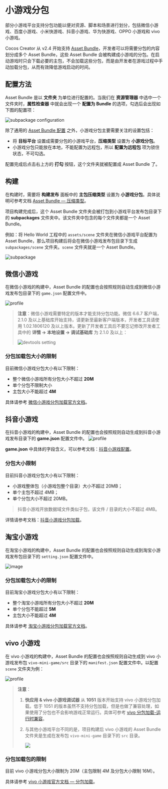# 小游戏分包

部分小游戏平台支持分包功能以便对资源、脚本和场景进行划分，包括微信小游戏、百度小游戏、小米快游戏、抖音小游戏、华为快游戏、OPPO 小游戏和 vivo 小游戏。

Cocos Creator 从 v2.4 开始支持 [Asset Bundle](../../asset/bundle.md)，开发者可以将需要分包的内容划分成多个 Asset Bundle，这些 Asset Bundle 会被构建成小游戏的分包。在启动游戏时只会下载必要的主包，不会加载这些分包，而是由开发者在游戏过程中手动加载分包，从而有效降低游戏启动的时间。

## 配置方法

Asset Bundle 是以 **文件夹** 为单位进行配置的。当我们在 **资源管理器** 中选中一个文件夹时，**属性检查器** 中就会出现一个 **配置为 Bundle** 的选项，勾选后会出现如下图的配置项：

![subpackage configuration](subpackage/subpackage-config.png)

除了通用的 [Asset Bundle 配置](../../asset/bundle.md#%E9%85%8D%E7%BD%AE%E6%96%B9%E6%B3%95) 之外，小游戏分包主要需要关注的设置包括：
- 将 **目标平台** 设置成需要分包的小游戏平台，**压缩类型** 设置为 **小游戏分包**。
- 小游戏分包只能放在本地，不能配置为远程包，所以 **配置为远程包** 项为锁住状态，不可勾选。

配置完成后点击右上方的 **打勾** 按钮，这个文件夹就被配置成 Asset Bundle 了。

## 构建

在构建时，需要将 **构建发布** 面板中的 **主包压缩类型** 设置为 **小游戏分包**。具体说明可参考文档 [Asset Bundle — 压缩类型](../../asset/bundle.md#%E5%8E%8B%E7%BC%A9%E7%B1%BB%E5%9E%8B)。

项目构建完成后，这个 Asset Bundle 文件夹会被打包到小游戏平台发布包目录下的 **subpackages** 文件夹中。该文件夹中包含的每个文件夹都是一个 Asset Bundle。

例如：将 Hello World 工程中的 `assets/scene` 文件夹在微信小游戏平台配置为 Asset Bundle，那么项目构建后将会在微信小游戏发布包目录下生成 `subpackages/scene` 文件夹。`scene` 文件夹就是一个 Asset Bundle。

![subpackage](subpackage/subpackage.png)

## 微信小游戏

在微信小游戏的构建中，Asset Bundle 的配置也会按照规则自动生成到微信小游戏发布包目录下的 `game.json` 配置文件中。

![profile](subpackage/profile.png)

> **注意**：微信小游戏需要特定的版本才能支持分包功能。微信 6.6.7 客户端，2.1.0 及以上基础库开始支持，请更新至最新客户端版本，开发者工具请使用 1.02.1806120 及以上版本。更新了开发者工具后不要忘记修改开发者工具中的 **详情 -> 本地设置 -> 调试基础库** 为 2.1.0 及以上：
>
> ![devtools setting](./subpackage/devtools-setting.png)

### 分包加载包大小的限制

目前微信小游戏分包大小有以下限制：

- 整个微信小游戏所有分包大小不超过 **20M**
- 单个分包不限制大小
- 主包大小不能超过 **4M**

具体请参考 [微信小游戏分包加载官方文档](https://developers.weixin.qq.com/minigame/dev/guide/base-ability/subPackage/useSubPackage.html)。

## 抖音小游戏

在抖音小游戏的构建中，Asset Bundle 的配置也会按照规则自动生成到抖音小游戏发布目录下的 **game.json** 配置文件中。
![profile](subpackage/profile.png)

**game.json** 中具体的字段含义，可以参考文档：[抖音小游戏配置](https://developer.open-douyin.com/docs/resource/zh-CN/mini-game/develop/framework/mini-game-configuration/)。

### 分包大小限制

目前抖音小游戏分包大小有以下限制：

- ​小游戏整体包（小游戏包整个目录）大小不超过 20MB；​
- 单个主包不超过 4MB；​
- 单个分包大小不超过 20MB。

> 抖音小游戏开放数据域文件类似子包，该文件 / 目录的大小不超过 4MB。​

详情请参考文档：[抖音小游戏分包加载](https://developer.open-douyin.com/docs/resource/zh-CN/mini-game/develop/framework/subpackages/introduction)。

## 淘宝小游戏

在淘宝小游戏的构建中，Asset Bundle 的配置也会按照规则自动生成到淘宝小游戏发布包目录下的 `setting.json` 配置文件中。

![image](https://github.com/user-attachments/assets/3842a436-fe43-4042-97cc-a2e070b841d8)


### 分包加载包大小的限制

目前淘宝小游戏分包大小有以下限制：

- 整个淘宝小游戏所有分包大小不超过 **20M**
- 单个分包不能超过 **5M**
- 主包大小不能超过 **4M**

具体请参考 [淘宝小游戏分包加载官方文档](https://miniapp.open.taobao.com/doc.htm?spm=a219a.7386797.0.0.feff669aqaekOs&source=search&docId=121604&docType=1&tag=game-dev)。

## vivo 小游戏

在 vivo 小游戏的构建中，Asset Bundle 的配置也会按照规则自动生成到 vivo 小游戏发布包 `vivo-mini-game/src` 目录下的 `manifest.json` 配置文件中。以配置 `scene` 文件夹为例：

![profile](./subpackage/vivo-profile.png)

> **注意**：
> 1. **快应用 & vivo 小游戏调试器** 从 **1051** 版本开始支持 vivo 小游戏分包加载。低于 1051 的版本虽然不支持分包加载，但是也做了兼容处理，如果使用了分包也不会影响游戏正常运行。具体可参考 [vivo 分包加载-运行时兼容](https://minigame.vivo.com.cn/documents/#/lesson/base/subpackage?id=%e8%bf%90%e8%a1%8c%e6%97%b6%e5%85%bc%e5%ae%b9)。
> 2. 与其他小游戏平台不同的是，项目构建后 vivo 小游戏的 Asset Bundle 文件夹是生成在发布包 `vivo-mini-game` 目录下的 `src` 目录。
>
>     ![](./subpackage/vivo-subpackages.png)

### 分包加载包的限制

目前 vivo 小游戏分包大小限制为 20M（主包限制 4M 及分包大小限制 16M）。

具体请参考 [vivo 小游戏官方文档 — 分包加载](https://minigame.vivo.com.cn/documents/#/lesson/base/subpackage)。
